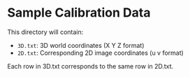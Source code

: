 # Sample Calibration Data

This directory will contain:
- `3D.txt`: 3D world coordinates (X Y Z format)
- `2D.txt`: Corresponding 2D image coordinates (u v format)

Each row in 3D.txt corresponds to the same row in 2D.txt.
